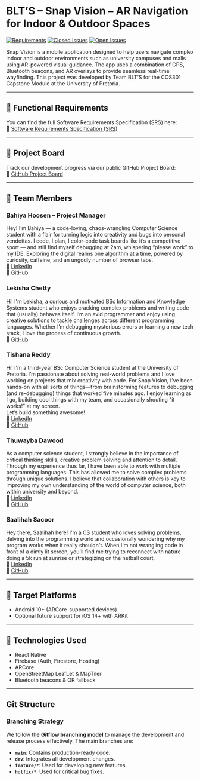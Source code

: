 # BLT’S – Snap Vision – AR Navigation for Indoor & Outdoor Spaces

[![Requirements](https://img.shields.io/badge/requirement-complete-brightgreen)](https://img.shields.io/badge/requirement-complete-brightgreen)
[![Closed Issues](https://img.shields.io/github/issues/detail/state/COS301-SE-2025/Snap-Vision/30)](https://github.com/COS301-SE-2025/Snap-Vision/issues/30)
[![Open Issues](https://img.shields.io/github/issues/COS301-SE-2025/Snap-Vision)](https://github.com/COS301-SE-2025/Snap-Vision/issues)

Snap Vision is a mobile application designed to help users navigate complex indoor and outdoor environments such as university campuses and malls using AR-powered visual guidance. The app uses a combination of GPS, Bluetooth beacons, and AR overlays to provide seamless real-time wayfinding. This project was developed by Team BLT’S for the COS301 Capstone Module at the University of Pretoria.

---

## 📄 Functional Requirements

You can find the full Software Requirements Specification (SRS) here:  
📎 [Software Requirements Specification (SRS)](https://docs.google.com/document/d/1tRwYYw-HVJ73V7EsCPIahCzvW-M6hx3Q5RQLMtaNijU/edit?tab=t.0#heading=h.ooq5mat7c5ui)

---

## 📌 Project Board

Track our development progress via our public GitHub Project Board:  
📎 [GitHub Project Board](https://github.com/orgs/COS301-SE-2025/projects/153)

---

## 👥 Team Members

### Bahiya Hoosen – Project Manager  
Hey! I’m Bahiya — a code-loving, chaos-wrangling Computer Science student with a flair for turning logic into creativity and bugs into personal vendettas. I code, I plan, I color-code task boards like it’s a competitive sport — and still find myself debugging at 2am, whispering “please work” to my IDE. 
Exploring the digital realms one algorithm at a time, powered by curiosity, caffeine, and an ungodly number of browser tabs.  
🔗 [LinkedIn](https://www.linkedin.com/in/bahiya-hoosen-104291254/)  
🔗 [GitHub](https://github.com/bahiya666)

### Lekisha Chetty  
Hi! I'm Lekisha, a curious and motivated BSc Information and Knowledge Systems student who enjoys cracking complex problems and writing code that (usually) behaves itself. I’m an avid programmer and enjoy using creative solutions to tackle challenges across different programming languages. Whether I’m debugging mysterious errors or learning a new tech stack, I love the process of continuous growth.  
🔗 [GitHub](https://github.com/lekishachetty)

### Tishana Reddy  
Hi! I'm a third-year BSc Computer Science student at the University of Pretoria. I’m passionate about solving real-world problems and I love working on projects that mix creativity with code. For Snap Vision, I’ve been hands-on with all sorts of things—from brainstorming features to debugging (and re-debugging) things that worked five minutes ago. I enjoy learning as I go, building cool things with my team, and occasionally shouting "it works!" at my screen.  
Let’s build something awesome!  
🔗 [LinkedIn](https://www.linkedin.com/in/tishana-reddy-91ba8b23a/)  
🔗 [GitHub](https://github.com/tishreddy)

### Thuwayba Dawood  
As a computer science student, I strongly believe in the importance of critical thinking skills, creative problem solving and attention to detail. Through my experience thus far, I have been able to work with multiple programming languages. This has allowed me to solve complex problems through unique solutions. I believe that collaboration with others is key to improving my own understanding of the world of computer science, both within university and beyond.  
🔗 [LinkedIn](https://www.linkedin.com/in/thuwayba-dawood-b99b862b6)  
🔗 [GitHub](https://github.com/Thuwayba15)

### Saalihah Sacoor  
Hey there, Saalihah here! I'm a CS student who loves solving problems, delving into the programming world and occasionally wondering why my program works when it really shouldn't. When I'm not wrangling code in front of a dimly lit screen, you'll find me trying to reconnect with nature doing a 5k run at sunrise or strategizing on the netball court.  
🔗 [LinkedIn](https://www.linkedin.com/in/saalihah-sacoor-ba4bb52a6)  
🔗 [GitHub](https://github.com/s-sacoor8)

---

## 📱 Target Platforms

- Android 10+ (ARCore-supported devices)  
- Optional future support for iOS 14+ with ARKit

---

## 🚀 Technologies Used

- React Native  
- Firebase (Auth, Firestore, Hosting)  
- ARCore  
- OpenStreetMap LeafLet & MapTiler  
- Bluetooth beacons & QR fallback  

---

## Git Structure

### Branching Strategy  
We follow the **Gitflow branching model** to manage the development and release process effectively. The main branches are:  
- **`main`**: Contains production-ready code.  
- **`dev`**: Integrates all development changes.  
- **`feature/*`**: Used for developing new features.  
- **`hotfix/*`**: Used for critical bug fixes.  
